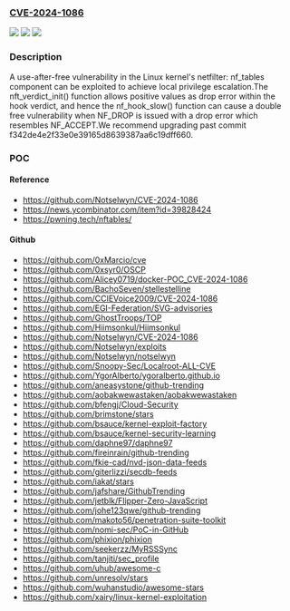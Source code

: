 ### [CVE-2024-1086](https://cve.mitre.org/cgi-bin/cvename.cgi?name=CVE-2024-1086)
![](https://img.shields.io/static/v1?label=Product&message=Kernel&color=blue)
![](https://img.shields.io/static/v1?label=Version&message=3.15%3C%206.8%20&color=brighgreen)
![](https://img.shields.io/static/v1?label=Vulnerability&message=CWE-416%20Use%20After%20Free&color=brighgreen)

### Description

A use-after-free vulnerability in the Linux kernel's netfilter: nf_tables component can be exploited to achieve local privilege escalation.The nft_verdict_init() function allows positive values as drop error within the hook verdict, and hence the nf_hook_slow() function can cause a double free vulnerability when NF_DROP is issued with a drop error which resembles NF_ACCEPT.We recommend upgrading past commit f342de4e2f33e0e39165d8639387aa6c19dff660.

### POC

#### Reference
- https://github.com/Notselwyn/CVE-2024-1086
- https://news.ycombinator.com/item?id=39828424
- https://pwning.tech/nftables/

#### Github
- https://github.com/0xMarcio/cve
- https://github.com/0xsyr0/OSCP
- https://github.com/Alicey0719/docker-POC_CVE-2024-1086
- https://github.com/BachoSeven/stellestelline
- https://github.com/CCIEVoice2009/CVE-2024-1086
- https://github.com/EGI-Federation/SVG-advisories
- https://github.com/GhostTroops/TOP
- https://github.com/Hiimsonkul/Hiimsonkul
- https://github.com/Notselwyn/CVE-2024-1086
- https://github.com/Notselwyn/exploits
- https://github.com/Notselwyn/notselwyn
- https://github.com/Snoopy-Sec/Localroot-ALL-CVE
- https://github.com/YgorAlberto/ygoralberto.github.io
- https://github.com/aneasystone/github-trending
- https://github.com/aobakwewastaken/aobakwewastaken
- https://github.com/bfengj/Cloud-Security
- https://github.com/brimstone/stars
- https://github.com/bsauce/kernel-exploit-factory
- https://github.com/bsauce/kernel-security-learning
- https://github.com/daphne97/daphne97
- https://github.com/fireinrain/github-trending
- https://github.com/fkie-cad/nvd-json-data-feeds
- https://github.com/giterlizzi/secdb-feeds
- https://github.com/iakat/stars
- https://github.com/jafshare/GithubTrending
- https://github.com/jetblk/Flipper-Zero-JavaScript
- https://github.com/johe123qwe/github-trending
- https://github.com/makoto56/penetration-suite-toolkit
- https://github.com/nomi-sec/PoC-in-GitHub
- https://github.com/phixion/phixion
- https://github.com/seekerzz/MyRSSSync
- https://github.com/tanjiti/sec_profile
- https://github.com/uhub/awesome-c
- https://github.com/unresolv/stars
- https://github.com/wuhanstudio/awesome-stars
- https://github.com/xairy/linux-kernel-exploitation

